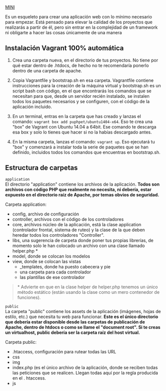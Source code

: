 [MINI](https://github.com/panique/mini)

Es un esqueleto para crear una aplicación web con lo mínimo necesario para empezar. Está pensado para elevar la calidad de los proyectos que realizarás a partir de él, pero sin entrar en la complejidad de un framework ni obligarte a hacer las cosas únicamente de una manera

## Instalación Vagrant 100% automática

1. Crea una carpeta nueva, en el directorio de tus proyectos. No tiene por qué estar dentro de .htdocs, de hecho no te recomendaría ponerlo dentro de una carpeta de apache.

2. Copia Vagrantfile y bootstrap.sh en esa carpeta. Vagrantfile contiene instrucciones para la creación de la máquina virtual y bootstrap.sh es un script bash con código, en el que encontrarás los comandos que se necesitan para que, desde un servidor recién instalado, se instalen todos los paquetes necesarios y se configuren, con el código de la aplicación incluido.

3. En un terminal, entras en la carpeta que has creado y lanzas el comando: `vagrant box add puphpet/ubuntu1404-x64`. Eso te crea una "box" de Vagrant con Ubuntu 14.04 a 64bit. Ese comando te descarga esa box y solo lo tienes que hacer si no la habías descargado antes.

4. En la misma carpeta, lanzas el comando: `vagrant up`. Eso ejecutará tu "box" y comenzará a instalar toda la serie de paquetes que se han definido, incluidos todos los comandos que encuentras en bootstrap.sh.

## Estructura de carpetas

`application`  
El directorio "application" contiene los archivos de la aplicación. **Todos son archivos con código PHP que realmente no necesita, ni debería, estar expuesto en el directorio raíz de Apache, por temas obvios de seguridad.**

Carpeta application:

- config, archivo de configuración
- controller, archivos con el código de los controladores
- core, archivos núcleo de la aplicación, está la clase application (controlador frontal, sistema
  de ruteo) y la clase de la que deben heredar todos los controladores "Controller".
- libs, una sugerencia de carpeta donde poner tus propias librerías, de momento solo le han
  colocado un archivo con una clase llamado helper.php \*
- model, donde se colocan los modelos
- view, donde se colocan las vistas
  - \_templates, donde ha puesto cabecera y pie
  - una carpeta para cada controlador
  - las plantillas de ese controlador

> \* Advierte en que en la clase helper de helper.php tenemos un único método estático (están usando la clase como un mero contenedor de funciones).

`public`  
La carpeta "public" contiene los assets de la aplicación (imágenes, hojas de estilo, etc.) que necesita tu web para funcionar. **Este es el único directorio que debería estar disponible desde las carpetas de publicación de Apache, dentro de htdocs o como se llame el "document root". Si te creas un virtualhost, public debería ser la carpeta raíz del host virtual.**

Carpeta public:

- .htaccess, configuración para rutear todas las URL
- css
- img
- index.php (es el único archivo de la aplicación, donde se reciben todas las
  peticiones que se realicen. Llegan todas aquí por la regla producida en el .
  htaccess.
- js
